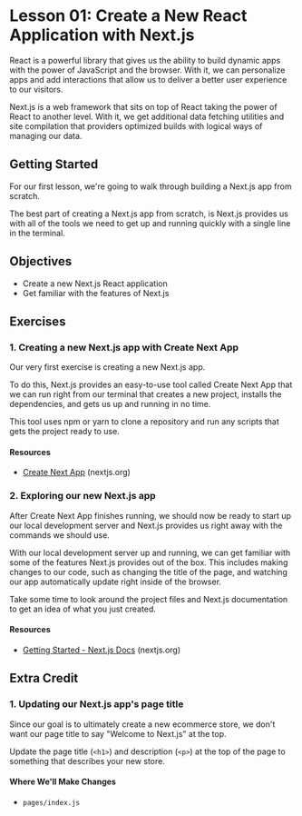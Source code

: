 # Lesson 01: Create a New React Application with Next.js

React is a powerful library that gives us the ability to build dynamic apps with the power of JavaScript and the browser. With it, we can personalize apps and add interactions that allow us to deliver a better user experience to our visitors.

Next.js is a web framework that sits on top of React taking the power of React to another level. With it, we get additional data fetching utilities and site compilation that providers optimized builds with logical ways of managing our data.

## Getting Started

For our first lesson, we're going to walk through building a Next.js app from scratch.

The best part of creating a Next.js app from scratch, is Next.js provides us with all of the tools we need to get up and running quickly with a single line in the terminal.

## Objectives
* Create a new Next.js React application
* Get familiar with the features of Next.js

## Exercises

### 1. Creating a new Next.js app with Create Next App

Our very first exercise is creating a new Next.js app.

To do this, Next.js provides an easy-to-use tool called Create Next App that we can run right from our terminal that creates a new project, installs the dependencies, and gets us up and running in no time.

This tool uses npm or yarn to clone a repository and run any scripts that gets the project ready to use.

#### Resources
* [Create Next App](https://nextjs.org/docs/api-reference/create-next-app) (nextjs.org)

### 2. Exploring our new Next.js app

After Create Next App finishes running, we should now be ready to start up our local development server and Next.js provides us right away with the commands we should use.

With our local development server up and running, we can get familiar with some of the features Next.js provides out of the box. This includes making changes to our code, such as changing the title of the page, and watching our app automatically update right inside of the browser.

Take some time to look around the project files and Next.js documentation to get an idea of what you just created.

#### Resources
* [Getting Started - Next.js Docs](https://nextjs.org/docs/getting-started) (nextjs.org)

## Extra Credit

### 1. Updating our Next.js app's page title

Since our goal is to ultimately create a new ecommerce store, we don't want our page title to say "Welcome to Next.js" at the top.

Update the page title (`<h1>`) and description (`<p>`) at the top of the page to something that describes your new store.

#### Where We'll Make Changes
* `pages/index.js`